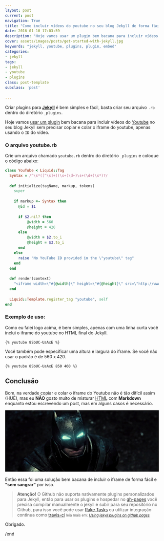 ```yaml
---
layout: post
current: post
navigation: True
title: "Como incluir vídeos do youtube no seu blog Jekyll de forma fácil"
date: 2016-01-10 17:03:59
description: "Hoje vamos usar um plugin bem bacana para incluir vídeos do youtube no seu blog Jekyll sem precisar copiar e colar o iframe do youtube"
cover: assets/images/posts/get-started-with-jekyll.jpg
keywords: "jekyll, youtube, plugins, plugin, embed"
categories:
- jekyll
tags:
- jekyll
- youtube
- plugins
class: post-template
subclass: 'post'

---
```


Criar plugins para **[Jekyll](http://jekyllrb.com/)** é bem simples e fácil, basta criar seu arquivo `.rb` dentro do diretório `_plugins`.

Hoje vamos [usar um plugin](https://gist.github.com/joelverhagen/1805814) bem bacana para incluir vídeos do [Youtube](https://www.youtube.com/) no seu blog Jekyll sem precisar copiar e colar o iframe do youtube, apenas usando o `ID` do vídeo.

### O arquivo youtube.rb

Crie um arquivo chamado `youtube.rb` dentro do diretório `_plugins` e coloque o código abaixo:

```ruby
class YouTube < Liquid::Tag
  Syntax = /^\s*([^\s]+)(\s+(\d+)\s+(\d+)\s*)?/

  def initialize(tagName, markup, tokens)
    super

    if markup =~ Syntax then
      @id = $1

      if $2.nil? then
          @width = 560
          @height = 420
      else
          @width = $2.to_i
          @height = $3.to_i
      end
    else
      raise "No YouTube ID provided in the \"youtube\" tag"
    end
  end

  def render(context)
    "<iframe width=\"#{@width}\" height=\"#{@height}\" src=\"http://www.youtube.com/embed/#{@id}?color=white&theme=light\"></iframe>"
  end

  Liquid::Template.register_tag "youtube", self
end
```

### Exemplo de uso:

Como eu falei logo acima, é bem simples, apenas com uma linha curta você inclui o iframe do youtube no HTML final do Jekyll.

```liquid
{% youtube 8SbUC-UaAxE %}
```

Você também pode especificar uma altura e largura do iframe. Se você não usar o padrão é de 560 x 420.

```liquid
{% youtube 8SbUC-UaAxE 850 460 %}
```

## Conclusão

Bom, na verdade copiar e colar o iframe do Youtube não é tão difícil assim (HUE), mas eu **NÃO** gosto muito de misturar <abbr title="HyperText Markup Language">HTML</abbr> com **Markdown** enquanto estou escrevendo um post, mas em alguns casos é necessário.

![Barman - Sem sangrar](/assets/images/posts/vai-sangrar.jpg)

Então essa foi uma solução bem bacana de incluir o iframe de forma fácil e **"sem sangrar"** por isso.

> **Atenção!** O Github não suporta nativamente plugins personalizados para Jekyll, então para usar os plugins e hospedar no [gh-pages](https://pages.github.com/) você precisa compilar manualmente o jekyll e subir para seu repositório no Github, para isso você pode usar [Rake Tasks](/rake-tasks-para-automatizar-publicacoes-jekyll/) ou utilizar integração continua como [travis-ci](https://travis-ci.org)
  > <small>leia mais em: _[Using jekyll plugins on github pages](http://ixti.net/software/2013/01/28/using-jekyll-plugins-on-github-pages.html)_</small>

Obrigado.

/end
